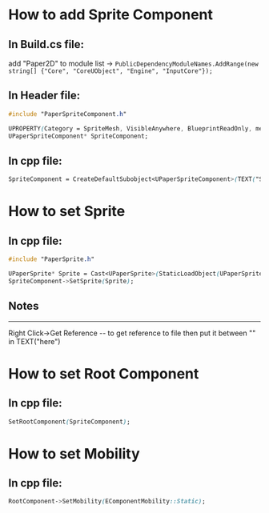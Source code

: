 # How to add Sprite Component
## In Build.cs file:
add "Paper2D" to module list -> `PublicDependencyModuleNames.AddRange(new string[] {"Core", "CoreUObject", "Engine", "InputCore"});`
## In Header file:
```css
#include "PaperSpriteComponent.h"

UPROPERTY(Category = SpriteMesh, VisibleAnywhere, BlueprintReadOnly, meta=(AllowPrivateAccess = "true"))
UPaperSpriteComponent* SpriteComponent;
```
## In cpp file:
```css
SpriteComponent = CreateDefaultSubobject<UPaperSpriteComponent>(TEXT("SpriteMesh"));
```

# How to set Sprite
## In cpp file:
```css
#include "PaperSprite.h"

UPaperSprite* Sprite = Cast<UPaperSprite>(StaticLoadObject(UPaperSprite::StaticClass(), NULL, TEXT("PaperSprite'/Game/GameAssets/Walls/Corners/Corner_Texture_Sprite'")));
SpriteComponent->SetSprite(Sprite);
```
## Notes
***
Right Click->Get Reference -- to get reference to file then put it between "" in TEXT("here")

# How to set Root Component
## In cpp file:
```css
SetRootComponent(SpriteComponent);
```

# How to set Mobility
## In cpp file:
```css
RootComponent->SetMobility(EComponentMobility::Static);
```
